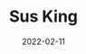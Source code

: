 ---
title: Sus King
date: 2022-02-11
Author: Fughie
base: Base
images: [
    "https://media.discordapp.net/attachments/941796933012422677/941815615277137940/Untitled-1.png",
    "https://i.imgur.com/lMT8ttL.png"
]
dlink: "https://github.com/JumpKingPlus/JumpKingPlus.github.io/raw/www/reskins/clothing/Sus%20King.zip"
---
